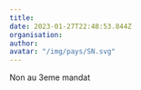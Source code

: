 ```yaml
---
title: 
date: 2023-01-27T22:48:53.844Z
organisation: 
author: 
avatar: "/img/pays/SN.svg"
---
```


Non au 3eme mandat